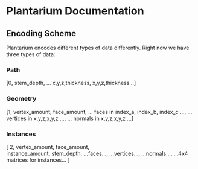 # Plantarium Documentation

## Encoding Scheme

Plantarium encodes different types of data differently. Right now we have three types of data:

### Path
[0, stem_depth, ... x,y,z,thickness, x,y,z,thickness...]

### Geometry
[1, vertex_amount, face_amount, ... faces in index_a, index_b, index_c ..., ... vertices in x,y,z,x,y,z ..., ... normals in x,y,z,x,y,z ...]

### Instances
[
  2, 
  vertex_amount, 
  face_amount,  
  instance_amount, 
  stem_depth, 
  ...faces..., 
  ...vertices..., 
  ...normals..., 
  ...4x4 matrices for instances...
]

